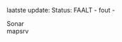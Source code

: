laatste update: 
Status: FAALT - fout - 
<div class="service R">Sonar</div><div class="service R">mapsrv</div>